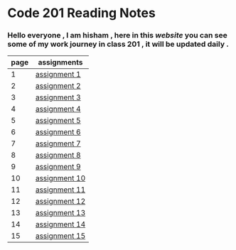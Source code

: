 # Code 201 Reading Notes

### Hello everyone , I am hisham , here in this *website* you can see some of my work journey in class 201 , it will be updated daily .

| **page**        | **assignments** |
| ----------- | ----------- |
| 1           | [assignment 1](https://hishamalnaji.github.io/reading-notes/class-01) |
| 2           | [assignment 2](https://hishamalnaji.github.io/reading-notes/class-02) |
| 3           | [assignment 3](https://hishamalnaji.github.io/reading-notes/class-03) |
| 4           | [assignment 4](https://hishamalnaji.github.io/reading-notes/class-04) |
| 5           | [assignment 5](https://hishamalnaji.github.io/reading-notes/class-05) |
| 6           | [assignment 6](https://hishamalnaji.github.io/reading-notes/class-06) |
| 7           | [assignment 7](https://hishamalnaji.github.io/reading-notes/class-07) |
| 8           | [assignment 8]() |
| 9           | [assignment 9]() |
| 10           | [assignment 10]() |
| 11           | [assignment 11]() |
| 12           | [assignment 12]() |
| 13           | [assignment 13]() |
| 14           | [assignment 14]() |
| 15           | [assignment 15]() |
